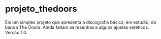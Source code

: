 # projeto_thedoors
Eis um simples projeto que apresenta a discografia básica, em estúdio, da banda The Doors.
Ainda faltam as resenhas e alguns ajustes estéticos. Versão 1.0.
